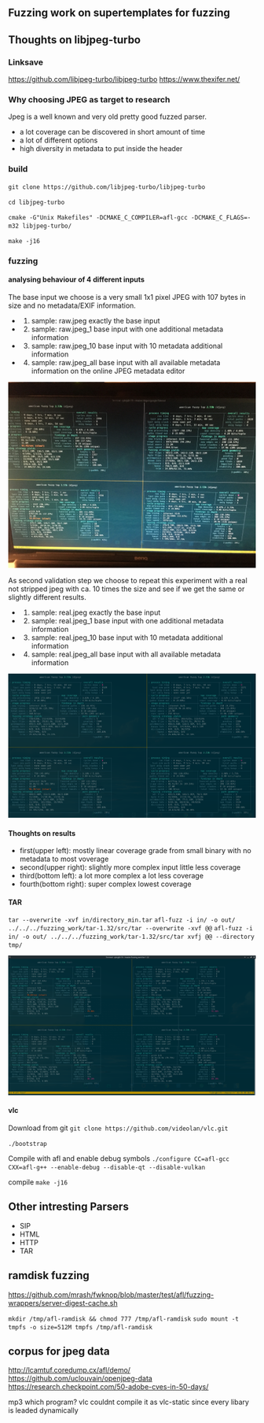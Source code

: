 ## Fuzzing work on supertemplates for fuzzing

## Thoughts on libjpeg-turbo
### Linksave
https://github.com/libjpeg-turbo/libjpeg-turbo
https://www.thexifer.net/

### Why choosing JPEG as target to research
Jpeg is a well known and very old pretty good fuzzed parser.
- a lot coverage can be discovered in short amount of time
- a lot of different options
- high diversity in metadata to put inside the header


### build
`git clone https://github.com/libjpeg-turbo/libjpeg-turbo`

`cd libjpeg-turbo`

`cmake -G"Unix Makefiles" -DCMAKE_C_COMPILER=afl-gcc -DCMAKE_C_FLAGS=-m32 libjpeg-turbo/`

`make -j16`

### fuzzing

#### analysing behaviour of 4 different inputs
The base input we choose is a very small 1x1 pixel JPEG with 107 bytes in size and no metadata/EXIF information.

- 1. sample: raw.jpeg exactly the base input
- 2. sample: raw.jpeg_1 base input with one additional metadata information 
- 3. sample: raw.jpeg_10 base input with 10 metadata additional information
- 4. sample: raw.jpeg_all base input with all available metadata information on the online JPEG metadata editor

![image info](img/fuzz_1.jpg)

As second validation step we choose to repeat this experiment with a real not stripped jpeg with ca. 10 times the size and see if we get the same or slightly different results.

- 1. sample: real.jpeg exactly the base input
- 2. sample: real.jpeg_1 base input with one additional metadata information 
- 3. sample: real.jpeg_10 base input with 10 metadata additional information
- 4. sample: real.jpeg_all base input with all available metadata information 

![image info](img/fuzz_2.png)

#### Thoughts on results
- first(upper left): mostly linear coverage grade from small binary with no metadata to most voverage
- second(upper right): slightly more complex input little less coverage
- third(bottom left): a lot more complex a lot less coverage
- fourth(bottom right): super complex lowest coverage 

#### TAR
`tar --overwrite -xvf in/directory_min.tar`
`afl-fuzz -i in/ -o out/ ../../../fuzzing_work/tar-1.32/src/tar --overwrite -xvf @@`
`afl-fuzz -i in/ -o out/ ../../../fuzzing_work/tar-1.32/src/tar xvfj @@ --directory tmp/`


![image info](img/tar.png)

#### vlc

Download from git 
`git clone https://github.com/videolan/vlc.git`

`./bootstrap`

Compile with afl and enable debug symbols
`./configure CC=afl-gcc CXX=afl-g++ --enable-debug --disable-qt --disable-vulkan`

compile 
`make -j16`


## Other intresting Parsers
- SIP
- HTML
- HTTP
- TAR

## ramdisk fuzzing

https://github.com/mrash/fwknop/blob/master/test/afl/fuzzing-wrappers/server-digest-cache.sh

`mkdir /tmp/afl-ramdisk && chmod 777 /tmp/afl-ramdisk`
`sudo mount -t tmpfs -o size=512M tmpfs /tmp/afl-ramdisk`

## corpus for jpeg data
http://lcamtuf.coredump.cx/afl/demo/
https://github.com/uclouvain/openjpeg-data
https://research.checkpoint.com/50-adobe-cves-in-50-days/


mp3 which program?
vlc couldnt compile it as vlc-static since every libary is leaded dynamically
